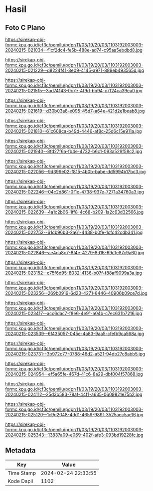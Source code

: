 # Hasil

## Foto C Plano

https://sirekap-obj-formc.kpu.go.id/cf3c/pemilu/pdpr/11/03/19/20/03/1103192003003-20240215-021034--f1cf2dc4-fe5b-488e-ad74-c95aa5ebdbd8.jpg

https://sirekap-obj-formc.kpu.go.id/cf3c/pemilu/pdpr/11/03/19/20/03/1103192003003-20240215-021229--d8224f41-8e09-4145-a971-889eb493565d.jpg

https://sirekap-obj-formc.kpu.go.id/cf3c/pemilu/pdpr/11/03/19/20/03/1103192003003-20240215-021515--3ad74143-0c7e-4f9d-bb94-c7f24ca39ea0.jpg

https://sirekap-obj-formc.kpu.go.id/cf3c/pemilu/pdpr/11/03/19/20/03/1103192003003-20240215-021619--d30b03a8-e095-45d7-a64e-421d2e1beab8.jpg

https://sirekap-obj-formc.kpu.go.id/cf3c/pemilu/pdpr/11/03/19/20/03/1103192003003-20240215-021810--61c608ca-b49d-4446-af8c-25d6c15e911a.jpg

https://sirekap-obj-formc.kpu.go.id/cf3c/pemilu/pdpr/11/03/19/20/03/1103192003003-20240215-021940--8fd27f6a-fb4e-4732-b6c1-093a529f58c2.jpg

https://sirekap-obj-formc.kpu.go.id/cf3c/pemilu/pdpr/11/03/19/20/03/1103192003003-20240215-022056--9d399e02-f815-4b0b-babe-dd5994b17bc3.jpg

https://sirekap-obj-formc.kpu.go.id/cf3c/pemilu/pdpr/11/03/19/20/03/1103192003003-20240215-022246--04c2d861-0f1e-4738-937e-7271a34760a3.jpg

https://sirekap-obj-formc.kpu.go.id/cf3c/pemilu/pdpr/11/03/19/20/03/1103192003003-20240215-022639--4a1c2b06-1ff8-4c68-b209-1a2c63d32566.jpg

https://sirekap-obj-formc.kpu.go.id/cf3c/pemilu/pdpr/11/03/19/20/03/1103192003003-20240215-022752--61db96b3-2a61-4438-b0fe-1cfc42cdb341.jpg

https://sirekap-obj-formc.kpu.go.id/cf3c/pemilu/pdpr/11/03/19/20/03/1103192003003-20240215-022846--ae4da8c7-8f4e-4279-8d16-69c1e87c9a60.jpg

https://sirekap-obj-formc.kpu.go.id/cf3c/pemilu/pdpr/11/03/19/20/03/1103192003003-20240215-023152--c75f6d95-8032-4136-b07f-f88af9099a3a.jpg

https://sirekap-obj-formc.kpu.go.id/cf3c/pemilu/pdpr/11/03/19/20/03/1103192003003-20240215-023256--269b0919-6d23-4271-8446-40906b09ce7d.jpg

https://sirekap-obj-formc.kpu.go.id/cf3c/pemilu/pdpr/11/03/19/20/03/1103192003003-20240215-023417--acc6dac7-f8e6-4e91-a04b-c7ec631b7216.jpg

https://sirekap-obj-formc.kpu.go.id/cf3c/pemilu/pdpr/11/03/19/20/03/1103192003003-20240215-023539--6f435057-045e-4a83-9aa5-cfefb9ca568a.jpg

https://sirekap-obj-formc.kpu.go.id/cf3c/pemilu/pdpr/11/03/19/20/03/1103192003003-20240215-023731--3b972c77-0788-46d2-a521-94db27c8abb5.jpg

https://sirekap-obj-formc.kpu.go.id/cf3c/pemilu/pdpr/11/03/19/20/03/1103192003003-20240215-024954--ef5a65fe-467d-41c6-8a29-dbf004f57868.jpg

https://sirekap-obj-formc.kpu.go.id/cf3c/pemilu/pdpr/11/03/19/20/03/1103192003003-20240215-024112--25d3b583-78af-44f1-a635-0609821e75b2.jpg

https://sirekap-obj-formc.kpu.go.id/cf3c/pemilu/pdpr/11/03/19/20/03/1103192003003-20240215-025120--1c9d2048-4dd1-4659-989f-3525aec5ae16.jpg

https://sirekap-obj-formc.kpu.go.id/cf3c/pemilu/pdpr/11/03/19/20/03/1103192003003-20240215-025343--13837a09-e069-402f-afe3-093bd19228fc.jpg


## Metadata

| Key        | Value               |
| ---------- | ------------------- |
| Time Stamp | 2024-02-24 22:33:55 |
| Kode Dapil | 1102                |



